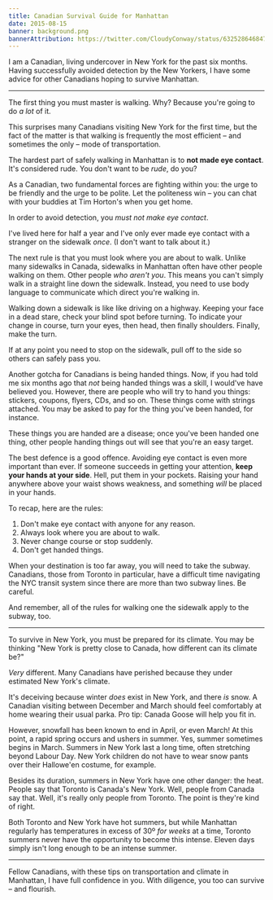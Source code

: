 ```yaml
---
title: Canadian Survival Guide for Manhattan
date: 2015-08-15
banner: background.png
bannerAttribution: https://twitter.com/CloudyConway/status/632528646847209472
---
```



I am a Canadian, living undercover in New York for the past six months. Having successfully avoided detection by the New Yorkers, I have some advice for other Canadians hoping to survive Manhattan.


----------------

The first thing you must master is walking. Why? Because you're going to do _a lot_ of it. 

This surprises many Canadians visiting New York for the first time, but the fact of the matter is that walking is frequently the most efficient – and sometimes the only – mode of transportation.

The hardest part of safely walking in Manhattan is to **not made eye contact**. It's considered rude. You don't want to be _rude_, do you?

As a Canadian, two fundamental forces are fighting within you: the urge to be friendly and the urge to be polite. Let the politeness win – you can chat with your buddies at Tim Horton's when you get home.

In order to avoid detection, you _must not make eye contact_.

I've lived here for half a year and I've only ever made eye contact with a stranger on the sidewalk _once_. (I don't want to talk about it.)

The next rule is that you must look where you are about to walk. Unlike many sidewalks in Canada, sidewalks in Manhattan often have other people walking on them. Other people _who aren't you_. This means you can't simply walk in a straight line down the sidewalk. Instead, you need to use body language to communicate which direct you're walking in. 

Walking down a sidewalk is like like driving on a highway. Keeping your face in a dead stare, check your blind spot before turning. To indicate your change in course, turn your eyes, then head, then finally shoulders. Finally, make the turn. 

If at any point you need to stop on the sidewalk, pull off to the side so others can safely pass you. 

Another gotcha for Canadians is being handed things. Now, if you had told me six months ago that _not_ being handed things was a skill, I would've have believed you. However, there are people who will try to hand you things: stickers, coupons, flyers, CDs,  and so on. These things come with strings attached. You may be asked to pay for the thing you've been handed, for instance. 

These things you are handed are a disease; once you've been handed one thing, other people handing things out will see that you're an easy target. 

The best defence is a good offence. Avoiding eye contact is even more important than ever. If someone succeeds in getting your attention, **keep your hands at your side**. Hell, put them in your pockets. Raising your hand anywhere above your waist shows weakness, and something _will_ be placed in your hands. 

To recap, here are the rules:

1. Don't make eye contact with anyone for any reason. 
1. Always look where you are about to walk.
1. Never change course or stop suddenly.
1. Don't get handed things.

When your destination is too far away, you will need to take the subway. Canadians, those from Toronto in particular, have a difficult time navigating the NYC transit system since there are more than two subway lines. Be careful. 

And remember, all of the rules for walking one the sidewalk apply to the subway, too.

----------------

To survive in New York, you must be prepared for its climate. You may be thinking "New York is pretty close to Canada, how different can its climate be?" 

_Very_ different. Many Canadians have perished because they under estimated New York's climate.

It's deceiving because winter _does_ exist in New York, and there _is_ snow. A Canadian visiting between December and March should feel comfortably at home wearing their usual parka. Pro tip: Canada Goose will help you fit in.

However, snowfall has been known to end in April, or even March! At this point, a rapid spring occurs and ushers in summer. Yes, summer sometimes begins in March. Summers in New York last a long time, often stretching beyond Labour Day. New York children do not have to wear snow pants over their Hallowe'en costume, for example. 

Besides its duration, summers in New York have one other danger: the heat. People say that Toronto is Canada's New York. Well, people from Canada say that. Well, it's really only people from Toronto. The point is they're kind of right. 

Both Toronto and New York have hot summers, but while Manhattan regularly has temperatures in excess of 30º _for weeks_ at a time, Toronto summers never have the opportunity to become this intense. Eleven days simply isn't long enough to be an intense summer.

----------------

Fellow Canadians, with these tips on transportation and climate in Manhattan, I have full confidence in you. With diligence, you too can survive – and flourish.

  